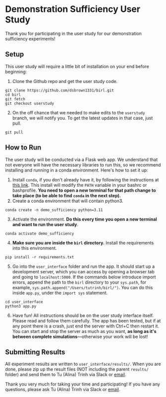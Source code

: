 # Demonstration Sufficiency User Study

Thank you for participating in the user study for our demonstration sufficiency experiments!

## Setup
This user study will require a little bit of installation on your end before beginning:
1. Clone the Github repo and get the user study code.
```
git clone https://github.com/dsbrown1331/birl.git
cd birl
git fetch
git checkout userstudy
```
2. On the off chance that we needed to make edits to the `userstudy` branch, we will notify you. To get the latest updates in that case, just pull.
```
git pull
```

## How to Run
The user study will be conducted via a Flask web app. We understand that not everyone will have the necessary libraries to run this, so we recommend installing and running in a conda environment. Here's how to set it up:
1. Install `conda`, if you don't already have it, by following the instructions at [this link](https://docs.conda.io/projects/conda/en/latest/user-guide/install/). This install will modify the `PATH` variable in your bashrc or bashprofile. **You need to open a new terminal for that path change to take place (to be able to find `conda` in the next step).**
2. Create a conda environment that will contain python3.
```
conda create -n demo_sufficiency python=3.11
```
3. Activate the environment. **Do this every time you open a new terminal and want to run the user study**.
```
conda activate demo_sufficiency
```
4. **Make sure you are inside the `birl` directory.** Install the requirements into this environment.
```
pip install -r requirements.txt
```
5. Go into the `user_interface` folder and run the app. It should start up a development server, which you can access by opening a browser tab and going to `localhost:5000`. If the commands below introduce import errors, append the path to the `birl` directory to your `sys.path`, for example, `sys.path.append("/Users/tutrinh/birl/")`. You can do this inside `app.py`, under the `import sys` statement.
```
cd user_interface
python3 app.py
```
6. Have fun! All instructions should be on the user study interface itself. Please read and follow them carefully. The app has been tested, but if at any point there is a crash, just end the server with Ctrl+C then restart it. You can start and stop the server as much as you want, **as long as it's between complete simulations**—otherwise your work will be lost!

## Submitting Results
All experiment results are written to `user_interface/results/`. When you are done, please zip up the result files (NOT including the parent `results/` folder) and send them to Tu (Alina) Trinh via Slack or [email](mailto:tutrinh@berkeley.edu).

Thank you very much for taking your time and participating! If you have any questions, please ask Tu (Alina) Trinh via Slack or [email](mailto:tutrinh@berkeley.edu).
